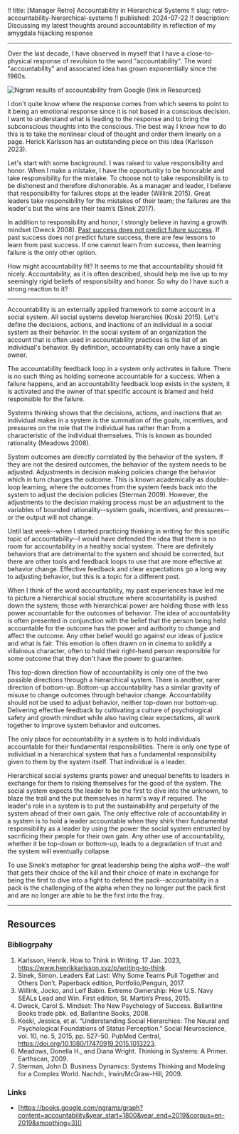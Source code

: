 !! title: [Manager Retro] Accountability in Hierarchical Systems
!! slug: retro-accountability-hierarchical-systems
!! published: 2024-07-22
!! description: Discussing my latest thoughts around accountability in reflection of my amygdala hijacking response

---

Over the last decade, I have observed in myself that I have a close-to-physical response of
revulsion to the word "accountability". The word "accountability" and associated idea has grown
exponentially since the 1960s.

![Ngram results of accountability from Google (link in Resources)](/posts/0050/google-ngram-accountability-v0_2.png)

I don't quite know where the response comes from which seems to point to it being an emotional
response since it is not based in a conscious decision. I want to understand what is leading to the
response and to bring the subconscious thoughts into the conscious. The best way I know how to do
this is to take the nonlinear cloud of thought and order them linearly on a page. Herick Karlsson
has an outstanding piece on this idea (Karlsson 2023).

Let's start with some background. I was raised to value responsibility and honor. When I make a
mistake, I have the opportunity to be honorable and take responsibility for the mistake. To choose
not to take responsibility is to be dishonest and therefore dishonorable. As a manager and leader, I
believe that responsibility for failures stops at the leader (Willink 2015). Great leaders take
responsibility for the mistakes of their team; the failures are the leader's but the wins are their
team’s (Sinek 2017).

In addition to responsibility and honor, I strongly believe in having a growth mindset (Dweck 2008).
[Past success does not predict future success](./posts/retro-success-does-not-predict-sucess). If
past success does not predict future success, there are few lessons to learn from past success. If
one cannot learn from success, then learning failure is the only other option. 

How might accountability fit? It seems to me that accountability should fit nicely. Accountability,
as it is often described, should help me live up to my seemingly rigid beliefs of responsibility and
honor. So why do I have such a strong reaction to it?

---

Accountability is an externally applied framework to some account in a social system. All social
systems develop hierarchies (Koski 2015). Let's define the decisions, actions, and inactions of an
individual in a social system as their behavior. In the social system of an organization the account
that is often used in accountability practices is the list of an individual's behavior. By
definition, accountability can only have a single owner. 

The accountability feedback loop in a system only activates in failure. There is no such thing as
holding someone accountable for a success. When a failure happens, and an accountability feedback
loop exists in the system, it is activated and the owner of that specific account is blamed and held
responsible for the failure.

Systems thinking shows that the decisions, actions, and inactions that an individual makes in a
system is the summation of the goals, incentives, and pressures on the role that the individual has
rather than from a characteristic of the individual themselves. This is known as bounded rationality
(Meadows 2008). 

System outcomes are directly correlated by the behavior of the system. If they are not the desired
outcomes, the behavior of the system needs to be adjusted. Adjustments in decision making policies
change the behavior which in turn changes the outcome. This is known academically as double-loop
learning, where the outcomes from the system feeds back into the system to adjust the decision
policies (Sterman 2009). However, the adjustments to the decision making process must be an
adjustment to the variables of bounded rationality--system goals, incentives, and pressures--or the
output will not change. 

Until last week--when I started practicing thinking in writing for this specific topic of
accountability--I would have defended the idea that there is no room for accountability in a healthy
social system. There are definitely behaviors that are detrimental to the system and should be
corrected, but there are other tools and feedback loops to use that are more effective at behavior
change. Effective feedback and clear expectations go a long way to adjusting behavior, but this is a
topic for a different post. 

When I think of the word accountability, my past experiences have led me to picture a hierarchical
social structure where accountability is pushed down the system; those with hierarchical power are
holding those with less power accountable for the outcomes of behavior. The idea of accountability
is often presented in conjunction with the belief that the person being held accountable for the
outcome has the power and authority to change and affect the outcome. Any other belief would go
against our ideas of justice and what is fair. This emotion is often drawn on in cinema to solidify
a villainous character, often to hold their right-hand person responsible for some outcome that they
don't have the power to guarantee.

This top-down direction flow of accountability is only one of the two possible directions through a
hierarchical system. There is another, rarer direction of bottom-up. Bottom-up accountability has a
similar gravity of misuse to change outcomes through behavior change. Accountability should not be
used to adjust behavior, neither top-down nor bottom-up. Delivering effective feedback by
cultivating a culture of psychological safety and growth mindset while also having clear
expectations, all work together to improve system behavior and outcomes.

The only place for accountability in a system is to hold individuals accountable for their
fundamental responsibilities. There is only one type of individual in a hierarchical system that
has a fundamental responsibility given to them by the system itself. That individual is a leader.

Hierarchical social systems grants power and unequal benefits to leaders in exchange for them to
risking themselves for the good of the system. The social system expects the leader to be the first
to dive into the unknown, to blaze the trail and the put themselves in harm's way if required. The
leader's role in a system is to put the sustainability and perpetuity of the system ahead of their
own gain. The only effective role of accountability in a system is to hold a leader accountable when
they shirk their fundamental responsibility as a leader by using the power the social system
entrusted by sacrificing their people for their own gain. Any other use of accountability, whether
it be top-down or bottom-up, leads to a degradation of trust and the system will eventually
collapse.

To use Sinek’s metaphor for great leadership being the alpha wolf--the wolf that gets their
choice of the kill and their choice of mate in exchange for being the first to dive into a fight to
defend the pack--accountability in a pack is the challenging of the alpha when they no longer
put the pack first and are no longer are able to be the first into the fray.


---

## Resources

### Bibliogrpahy

1. Karlsson, Henrik. How to Think in Writing. 17 Jan. 2023, https://www.henrikkarlsson.xyz/p/writing-to-think.
2. Sinek, Simon. Leaders Eat Last: Why Some Teams Pull Together and Others Don’t. Paperback edition, Portfolio/Penguin, 2017.
3. Willink, Jocko, and Leif Babin. Extreme Ownership: How U.S. Navy SEALs Lead and Win. First edition, St. Martin’s Press, 2015.
4. Dweck, Carol S. Mindset: The New Psychology of Success. Ballantine Books trade pbk. ed, Ballantine Books, 2008.
5. Koski, Jessica, et al. “Understanding Social Hierarchies: The Neural and Psychological Foundations of Status Perception.” Social Neuroscience, vol. 10, no. 5, 2015, pp. 527–50. PubMed Central, https://doi.org/10.1080/17470919.2015.1013223.
6. Meadows, Donella H., and Diana Wright. Thinking in Systems: A Primer. Earthscan, 2009.
7. Sterman, John D. Business Dynamics: Systems Thinking and Modeling for a Complex World. Nachdr., Irwin/McGraw-Hill, 2009.

### Links

- [https://books.google.com/ngrams/graph?content=accountability&year_start=1800&year_end=2019&corpus=en-2019&smoothing=3]()

